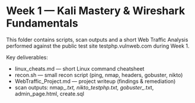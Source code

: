 # Week 1 — Kali Mastery & Wireshark Fundamentals

This folder contains scripts, scan outputs and a short Web Traffic Analysis performed against the public test site testphp.vulnweb.com during Week 1.

Key deliverables:
- linux_cheats.md  — short Linux command cheatsheet
- recon.sh         — small recon script (ping, nmap, headers, gobuster, nikto)
- WebTraffic_Project.md — project writeup (findings & remediation)
- scan outputs: nmap_*.txt, nikto_testphp.txt, gobuster_*.txt, admin_page.html, create.sql
